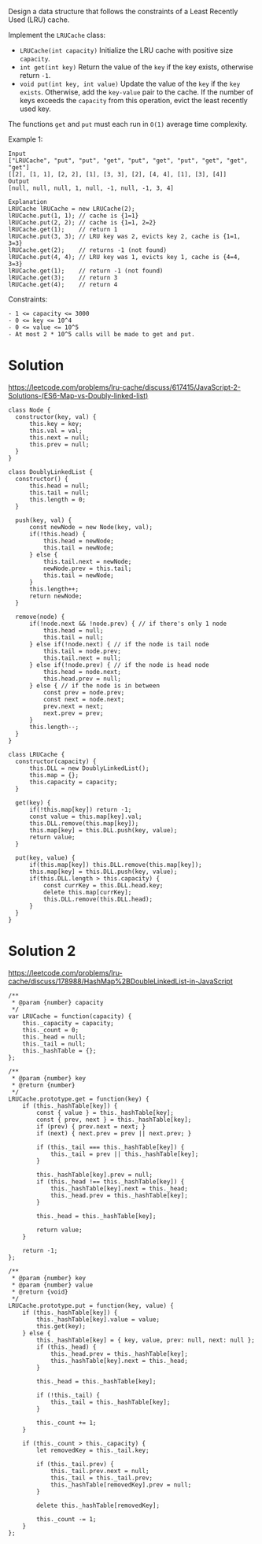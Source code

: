Design a data structure that follows the constraints of a Least Recently Used (LRU) cache.

Implement the `LRUCache` class:

- `LRUCache(int capacity)` Initialize the LRU cache with positive size `capacity`.
- `int get(int key)` Return the value of the `key` if the key exists, otherwise return `-1`.
- `void put(int key, int value)` Update the value of the `key` if the `key exists`. Otherwise, add the `key-value` pair to the cache. If the number of keys exceeds the `capacity` from this operation, evict the least recently used key.

The functions `get` and `put` must each run in `O(1)` average time complexity.

Example 1:

```
Input
["LRUCache", "put", "put", "get", "put", "get", "put", "get", "get", "get"]
[[2], [1, 1], [2, 2], [1], [3, 3], [2], [4, 4], [1], [3], [4]]
Output
[null, null, null, 1, null, -1, null, -1, 3, 4]

Explanation
LRUCache lRUCache = new LRUCache(2);
lRUCache.put(1, 1); // cache is {1=1}
lRUCache.put(2, 2); // cache is {1=1, 2=2}
lRUCache.get(1);    // return 1
lRUCache.put(3, 3); // LRU key was 2, evicts key 2, cache is {1=1, 3=3}
lRUCache.get(2);    // returns -1 (not found)
lRUCache.put(4, 4); // LRU key was 1, evicts key 1, cache is {4=4, 3=3}
lRUCache.get(1);    // return -1 (not found)
lRUCache.get(3);    // return 3
lRUCache.get(4);    // return 4
```

Constraints:

```
- 1 <= capacity <= 3000
- 0 <= key <= 10^4
- 0 <= value <= 10^5
- At most 2 * 10^5 calls will be made to get and put.
```

# Solution

https://leetcode.com/problems/lru-cache/discuss/617415/JavaScript-2-Solutions-(ES6-Map-vs-Doubly-linked-list)

```
class Node {
  constructor(key, val) {
      this.key = key;
      this.val = val;
      this.next = null;
      this.prev = null;
  }
}

class DoublyLinkedList {
  constructor() {
      this.head = null;
      this.tail = null;
      this.length = 0;
  }

  push(key, val) {
      const newNode = new Node(key, val);
      if(!this.head) {
          this.head = newNode;
          this.tail = newNode;
      } else {
          this.tail.next = newNode;
          newNode.prev = this.tail;
          this.tail = newNode;
      }
      this.length++;
      return newNode;
  }

  remove(node) {
      if(!node.next && !node.prev) { // if there's only 1 node
          this.head = null;
          this.tail = null;
      } else if(!node.next) { // if the node is tail node
          this.tail = node.prev;
          this.tail.next = null;
      } else if(!node.prev) { // if the node is head node
          this.head = node.next;
          this.head.prev = null;
      } else { // if the node is in between
          const prev = node.prev;
          const next = node.next;
          prev.next = next;
          next.prev = prev;
      }
      this.length--;
  }
}

class LRUCache {
  constructor(capacity) {
      this.DLL = new DoublyLinkedList();
      this.map = {};
      this.capacity = capacity;
  }

  get(key) {
      if(!this.map[key]) return -1;
      const value = this.map[key].val;
      this.DLL.remove(this.map[key]);
      this.map[key] = this.DLL.push(key, value);
      return value;
  }

  put(key, value) {
      if(this.map[key]) this.DLL.remove(this.map[key]);
      this.map[key] = this.DLL.push(key, value);
      if(this.DLL.length > this.capacity) {
          const currKey = this.DLL.head.key;
          delete this.map[currKey];
          this.DLL.remove(this.DLL.head);
      }
  }
}
```

# Solution 2

https://leetcode.com/problems/lru-cache/discuss/178988/HashMap%2BDoubleLinkedList-in-JavaScript

```
/**
 * @param {number} capacity
 */
var LRUCache = function(capacity) {
    this._capacity = capacity;
    this._count = 0;
    this._head = null;
    this._tail = null;
    this._hashTable = {};
};

/**
 * @param {number} key
 * @return {number}
 */
LRUCache.prototype.get = function(key) {
    if (this._hashTable[key]) {
        const { value } = this._hashTable[key];
        const { prev, next } = this._hashTable[key];
        if (prev) { prev.next = next; }
        if (next) { next.prev = prev || next.prev; }

        if (this._tail === this._hashTable[key]) {
            this._tail = prev || this._hashTable[key];
        }

        this._hashTable[key].prev = null;
        if (this._head !== this._hashTable[key]) {
            this._hashTable[key].next = this._head;
            this._head.prev = this._hashTable[key];
        }

        this._head = this._hashTable[key];

        return value;
    }

    return -1;
};

/**
 * @param {number} key
 * @param {number} value
 * @return {void}
 */
LRUCache.prototype.put = function(key, value) {
    if (this._hashTable[key]) {
        this._hashTable[key].value = value;
        this.get(key);
    } else {
        this._hashTable[key] = { key, value, prev: null, next: null };
        if (this._head) {
            this._head.prev = this._hashTable[key];
            this._hashTable[key].next = this._head;
        }

        this._head = this._hashTable[key];

        if (!this._tail) {
            this._tail = this._hashTable[key];
        }

        this._count += 1;
    }

    if (this._count > this._capacity) {
        let removedKey = this._tail.key;

        if (this._tail.prev) {
            this._tail.prev.next = null;
            this._tail = this._tail.prev;
            this._hashTable[removedKey].prev = null;
        }

        delete this._hashTable[removedKey];

        this._count -= 1;
    }
};
```

